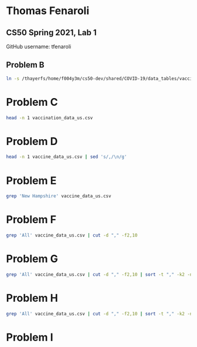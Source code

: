 # Thomas Fenaroli
## CS50 Spring 2021, Lab 1

GitHub username: tfenaroli

## Problem B

``` bash
ln -s /thayerfs/home/f004y3m/cs50-dev/shared/COVID-19/data_tables/vaccine_data/us_data/hourly/vaccine_data_us.csv vaccine_data_us.csv
```

# Problem C

``` bash
head -n 1 vaccination_data_us.csv
```

# Problem D

``` bash
head -n 1 vaccine_data_us.csv | sed 's/,/\n/g'
```

# Problem E

``` bash
grep 'New Hampshire' vaccine_data_us.csv
```
# Problem F

``` bash
grep 'All' vaccine_data_us.csv | cut -d "," -f2,10
```

# Problem G

``` bash
grep 'All' vaccine_data_us.csv | cut -d "," -f2,10 | sort -t "," -k2 -nr | head -10
```

# Problem H

``` bash
grep 'All' vaccine_data_us.csv | cut -d "," -f2,10 | sort -t "," -k2 -nr | head -10 | sed s/","/"|"/ | sed s/^/"|"/ | sed s/$/"|"/
```

# Problem I

``` bash

```
